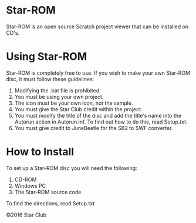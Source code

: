 # Star-ROM
Star-ROM is an open source Scratch project viewer that can be installed on CD's.

# Using Star-ROM
Star-ROM is completely free to use. If you wish to make your own Star-ROM disc, it must follow these guidelines:

1. Modifying the .bat file is prohibited.
2. You must be using your own project.
3. The icon must be your own icon, not the sample.
4. You must give the Star Club credit within the project.
5. You must modify the title of the disc and add the title's name into the Autorun action in Autorun.inf. To find out how to do this, read Setup.txt.
6. You must give credit to JuneBeetle for the SB2 to SWF converter.

# How to Install
To set up a Star-ROM disc you will need the following:

1. CD-ROM
2. Windows PC
3. The Star-ROM source code

To find the directions, read Setup.txt




©2016 Star Club
